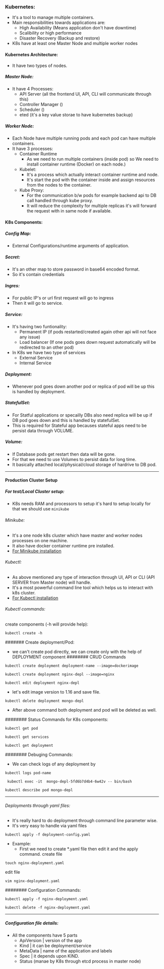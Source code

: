 ### Kubernetes:
* It's a tool to manage multiple containers.
* Main responsibilities towards applications are:
    - High Availability (Means application don't have downtime)
    - Scalibility or high performance
    - Disaster Recovery (Backup and restore)
* K8s have at least one Master Node and multiple worker nodes
#### Kubernetes Architecture:
* It have two types of nodes.
##### Master Node:
* It have 4 Processes:
    -   API Server (all the frontend UI, API, CLI will communicate through this)
    -   Controller Manager ()
    -   Scheduler ()
    -   eted (it's a key value storae to have kubernetes backup)
##### Worker Node:
* Each Node have multiple running pods and each pod can have multiple containers.
* It have 3 processes:
    -   Container Runtime
        -   As we need to run multiple containers (inside pod) so We need to install container runtime (Docker) on each node.)
    -   Kubelet:
        -   It's a process which actually interact container runtime and node.
        -   It's start the pod with the container inside and assign resources from the nodes to the container.
    -   Kube Proxy:
        -   For the communication b/w pods for example backend api to DB call handled through kube proxy.
        -   It will reduce the complexity for multiple replicas it's will forward the request with in same node if available.

#### K8s Components:

##### Config Map:
* External Configurations/runtime arguments of application.
##### Secret:
* It's an other map to store password in base64 encoded format.
* So it's contain credentials 

##### Ingres:
* For public IP's or url first request will go to ingress
* Then it will go to service.

##### Service:
* It's having two funtionality:
    -   Permanent IP    (if pods restarted/created again other api will not face any issue)
    -   Load balancer   (If one pods goes down request automatically will be redirected to an other pod)
* In K8s we have two type of services 
    -   External Service
    -   Internal Service

##### Deployment:
* Whenever pod goes down another pod or replica of pod will be up this is handled by deployment.

##### StatefulSet:
* For Statful applications or specailly DBs also need replica will be up if DB pod goes down and this is handled by statefulSet.
* This is required for Stateful app becauses stateful apps need to be persist data through VOLUME. 

##### Volume:
* If Database pods get restart then data will be gone.
* For that we need to use Volumes to persist data for long time.
* It basically attached local/physical/cloud storage of hardrive to DB pod.
--------------------------------------------------------------------------------
#### Production Cluster Setup
##### For test/Local Cluster setup:
* K8s needs RAM and processors to setup it's hard to setup locally for that we should use `minikube`
###### Minikube:
* It's a one node k8s cluster which have master and worker nodes processes on one machine.
* It also have docker container runtime pre installed.
* [For Minikube installation](https://minikube.sigs.k8s.io/docs/start/)
###### Kubectl:
* As above mentioned any type of interaction through UI, API or CLI (API SERVER from Master node) will handle.
* It's a most powerful command line tool which helps us to interact with k8s cluster.
* [For Kubectl installation](https://kubernetes.io/docs/tasks/tools/install-kubectl-linux/)
###### Kubectl commands:

create components (-h will provide help):
```
kubectl create -h
```
####### Create deployment/Pod:
* we can't create pod directly, we can create only with the help of DEPLOYMENT component
######## CRUD Commands
```
kubectl create deployment deployment-name --image=dockerimage 
```
```
kubectl create deployment nginx-depl --image=nginx
```
```
kubectl edit deployment nginx-depl
```
* let's edit image version to 1.16 and save file.

```
kubectl delete deployment mongo-depl
```
* After above command both deployment and pod will be deleted as well.

######## Status Commands for K8s components:
```
kubectl get pod
```
```
kubectl get services
```
```
kubectl get deployment
```

######## Debuging Commands:
* We can check logs of any deployment by
```
kubectl logs pod-name
```
```
 kubectl exec -it  mongo-depl-5fd6b7d4b4-6w42v -- bin/bash
```
```
kubectl describe pod mongo-depl
```
- - - -
###### Deployments through yaml files:
* It's really hard to do deployment through command line parameter wise.
* It's very easy to handle via yaml files
```
kubectl apply -f deployment-config.yaml
```
* Example:
    -   First we need to create *.yaml file then edit it and the apply command.
create file
```
touch nginx-deployment.yaml
```
edit file
```
vim nginx-deployment.yaml
```
######## Configuration Commands:
```
kubectl apply -f nginx-deployment.yaml
```
```
kubectl delete -f nginx-deployment.yaml
```
- - - -
##### Configuration file details:
* All the components have 5 parts
    - ApiVersion    | version of the app
    - Kind          | it can be deployment/service
    - MetaData      | name of the application and labels
    - Spec          | it depends upon KIND.
    - Status (manae by K8s through etcd process in master node)
